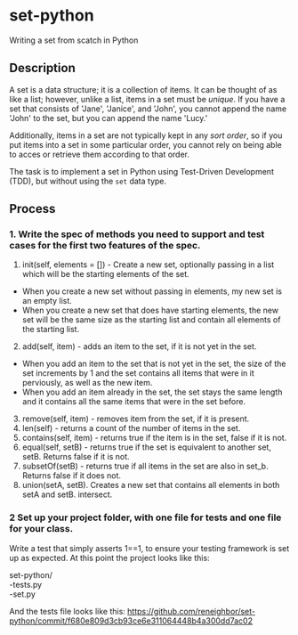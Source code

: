 # set-python
Writing a set from scatch in Python

## Description
A set is a data structure; it is a collection of items. It can be thought of as like a list; however, unlike a list, items in a set must be *unique*. If you have a set that consists of 'Jane', 'Janice', and 'John', you cannot append the name 'John' to the set, but you can append the name 'Lucy.'

Additionally, items in a set are not typically kept in any *sort order*, so if you put items into a set in some particular order, you cannot rely on being able to acces or retrieve them according to that order.

The task is to implement a set in Python using Test-Driven Development (TDD), but without using the `set` data type.

## Process

### 1. Write the spec of methods you need to support and test cases for the first two features of the spec.

1. init(self, elements = []) - Create a new set, optionally passing in a list which will be the starting elements of the set.
  * When you create a new set without passing in elements, my new set is an empty list.
  * When you create a new set that does have starting elements, the new set will be the same size as the starting list and contain all elements of the starting list.
2. add(self, item) - adds an item to the set, if it is not yet in the set.
  * When you add an item to the set that is not yet in the set, the size of the set increments by 1 and the set contains all items that were in it perviously, as well as the new item.
  * When you add an item already in the set, the set stays the same length and it contains all the same items that were in the set before.
3. remove(self, item) - removes item from the set, if it is present.
4. len(self) - returns a count of the number of items in the set.
5. contains(self, item) - returns true if the item is in the set, false if it is not.
6. equal(self, setB) - returns true if the set is equivalent to another set, setB. Returns false if it is not.
7. subsetOf(setB) - returns true if all items in the set are also in set_b. Returns false if it does not.
8. union(setA, setB). Creates a new set that contains all elements in both setA and setB.
intersect.

### 2 Set up your project folder, with one file for tests and one file for your class. 

Write a test that simply asserts 1==1, to ensure your testing framework is set up as expected. At this point the project looks like this:

set-python/ <br/>
 	-tests.py <br/>
	-set.py <br/>
	

And the tests file looks like this:
	https://github.com/reneighbor/set-python/commit/f680e809d3cb93ce6e311064448b4a300dd7ac02
